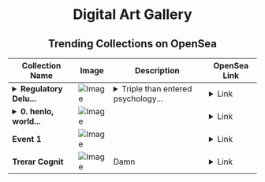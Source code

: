 <div align="center">

# Digital Art Gallery

## Trending Collections on OpenSea

| Collection Name                       | Image                                                                                     | Description                       | OpenSea Link                                                                                          |
|---------------------------------------|-------------------------------------------------------------------------------------------|-----------------------------------|--------------------------------------------------------------------------------------------------------|
| **<details><summary>Regulatory Delu...</summary>Regulatory Deluxe Chase</details>** | ![Image](https://i.seadn.io/s/raw/files/5a925ddd4f5aa81b719bc81e9440e799.jpg?w=500&auto=format?w=200&auto=format) | <details><summary>Triple than entered psychology...</summary>Triple than entered psychology floating fingers aids addresses</details> | <details><summary>Link</summary>[Regulatory Deluxe Chase](https://opensea.io/collection/regulatory-deluxe-chase)</details> |
| **<details><summary>0. henlo, world...</summary>0. henlo, world!</details>** | ![Image](https://i.seadn.io/s/raw/files/280e41b7b1716e33c454aa88a90c075e.jpg?w=500&auto=format?w=200&auto=format) |  | <details><summary>Link</summary>[0. henlo, world!](https://opensea.io/collection/0-henlo-world-16)</details> |
| **Event 1** | ![Image](https://i.seadn.io/s/raw/files/9e738939485c3814870a68341a8049b7.jpg?w=500&auto=format?w=200&auto=format) |  | <details><summary>Link</summary>[Event 1](https://opensea.io/collection/event-1-10989)</details> |
| **Trerar Cognit** | ![Image](https://i.seadn.io/s/raw/files/ed80143cc278c69256d3707a237c3560.jpg?w=500&auto=format?w=200&auto=format) | Damn | <details><summary>Link</summary>[Trerar Cognit](https://opensea.io/collection/trerar-cognit)</details> |

</div>